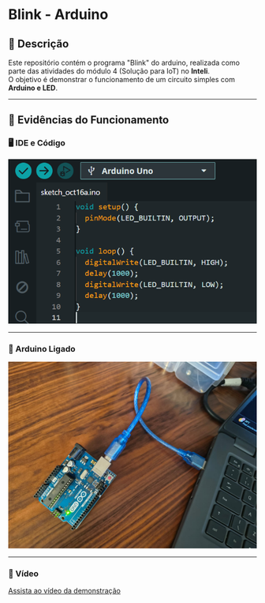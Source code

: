 # Blink - Arduino

## 📌 Descrição
Este repositório contém o programa "Blink" do arduino, realizada como parte das atividades do módulo 4 (Solução para IoT) no **Inteli**.  
O objetivo é demonstrar o funcionamento de um circuito simples com **Arduino e LED**.

---

## 📸 Evidências do Funcionamento

### 🖥️ IDE e Código
![IDE com o código](assets/ide_codigo.png)

---

### 🔌 Arduino Ligado
![Arduino conectado com LED aceso](assets/arduino_led.jpg)

---

### 🎥 Vídeo
[Assista ao vídeo da demonstração](https://link-do-video.com)

